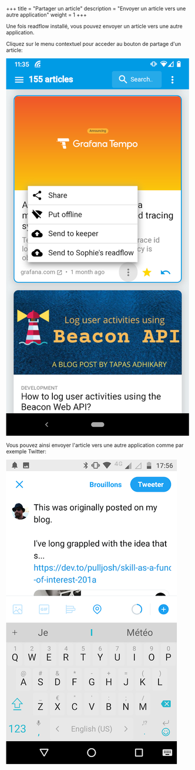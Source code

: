 +++
title = "Partager un article"
description = "Envoyer un article vers une autre application"
weight = 1
+++

Une fois readflow installé, vous pouvez envoyer un article vers une autre application.

Cliquez sur le menu contextuel pour acceder au bouton de partage d'un article:

![](images/share.png)

Vous pouvez ainsi envoyer l'article vers une autre application comme par exemple Twitter:

![](images/share-with-twitter.png)

